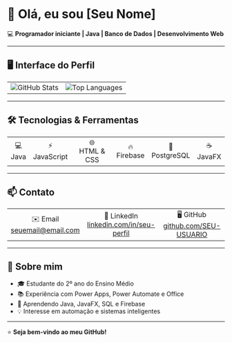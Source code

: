 # 👋 Olá, eu sou [Seu Nome]

💻 **Programador iniciante | Java | Banco de Dados | Desenvolvimento Web**

---

## 🖥️ Interface do Perfil

<table>
<tr>
<td align="center">
  <img src="https://github-readme-stats.vercel.app/api?username=SEU-USUARIO&show_icons=true&theme=radical" alt="GitHub Stats" />
</td>
<td align="center">
  <img src="https://github-readme-stats.vercel.app/api/top-langs/?username=SEU-USUARIO&layout=compact&theme=radical" alt="Top Languages" />
</td>
</tr>
</table>

---

## 🛠️ Tecnologias & Ferramentas

<table>
<tr>
<td align="center">💻 <br>Java</td>
<td align="center">⚡ <br>JavaScript</td>
<td align="center">🌐 <br>HTML & CSS</td>
<td align="center">🔥 <br>Firebase</td>
<td align="center">🐘 <br>PostgreSQL</td>
<td align="center">☕ <br>JavaFX</td>
</tr>
</table>

---

## 📫 Contato

<table>
<tr>
<td align="center">
  ✉️ Email<br>
  <a href="mailto:seuemail@email.com">seuemail@email.com</a>
</td>
<td align="center">
  💼 LinkedIn<br>
  <a href="https://linkedin.com/in/seu-perfil">linkedin.com/in/seu-perfil</a>
</td>
<td align="center">
  🖥️ GitHub<br>
  <a href="https://github.com/SEU-USUARIO">github.com/SEU-USUARIO</a>
</td>
</tr>
</table>

---

## 🌱 Sobre mim
- 🎓 Estudante do 2º ano do Ensino Médio  
- 📚 Experiência com Power Apps, Power Automate e Office  
- 🔧 Aprendendo Java, JavaFX, SQL e Firebase  
- 💡 Interesse em automação e sistemas inteligentes  

---

⭐ **Seja bem-vindo ao meu GitHub!**
